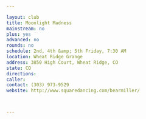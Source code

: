 ```yaml
---

layout: club
title: Moonlight Madness
mainstream: no
plus: yes
advanced: no
rounds: no
schedule: 2nd, 4th &amp; 5th Friday, 7:30 AM
location: Wheat Ridge Grange
address: 3850 High Court, Wheat Ridge, CO
state: CO
directions: 
caller: 
contact: (303) 973-9529
website: http://www.squaredancing.com/bearmiller/



---
```


